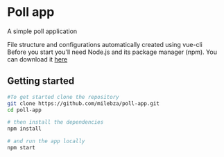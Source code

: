 # Poll app

A simple poll application

File structure and configurations automatically created using vue-cli  
Before you start you'll need Node.js and its package manager (npm). You can download it [here](https://nodejs.org/en/)

## Getting started

``` bash
#To get started clone the repository
git clone https://github.com/milebza/poll-app.git
cd poll-app

# then install the dependencies
npm install

# and run the app locally
npm start
```


